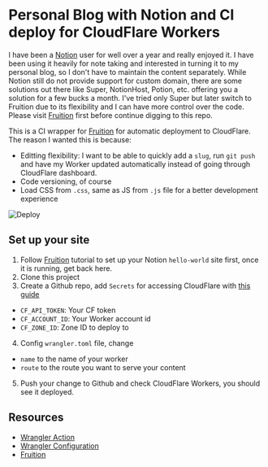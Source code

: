 # Personal Blog with Notion and CI deploy for CloudFlare Workers

I have been a [Notion](https://notion.so) user for well over a year and really enjoyed it. I have been using it heavily for note taking and interested in turning it to my personal blog, so I don't have to maintain the content separately. While Notion still do not provide support for custom domain, there are some solutions out there like Super, NotionHost, Potion, etc. offering you a solution for a few bucks a month. I've tried only Super but later switch to Fruition due to its flexibility and I can have more control over the code. Please visit [Fruition](https://fruitionsite.com/) first before continue digging to this repo.

This is a CI wrapper for [Fruition](https://fruitionsite.com/) for automatic deployment to CloudFlare. The reason I wanted this is because:
- Editting flexibility: I want to be able to quickly add a `slug`, run `git push` and have my Worker updated automatically instead of going through CloudFlare dashboard.
- Code versioning, of course
- Load CSS from `.css`, same as JS from `.js` file for a better development experience

![Deploy](https://github.com/turbothinh/turbothinh-notion-cloudflare-worker/workflows/Deploy/badge.svg)

## Set up your site
1. Follow [Fruition](https://fruitionsite.com/) tutorial to set up your Notion `hello-world` site first, once it is running, get back here.
2. Clone this project
3. Create a Github repo, add `Secrets` for accessing CloudFlare with [this guide](https://developers.cloudflare.com/workers/learning/getting-started#6-configure-your-project-for-deployment)
  - `CF_API_TOKEN`: Your CF token
  - `CF_ACCOUNT_ID`: Your Worker account id
  - `CF_ZONE_ID`: Zone ID to deploy to
4. Config `wrangler.toml` file, change
  - `name` to the name of your worker
  - `route` to the route you want to serve your content
5. Push your change to Github and check CloudFlare Workers, you should see it deployed.

## Resources
- [Wrangler Action](https://github.com/cloudflare/wrangler-action)
- [Wrangler Configuration](https://developers.cloudflare.com/workers/cli-wrangler/configuration)
- [Fruition](https://fruitionsite.com/)
